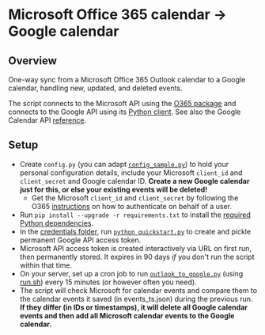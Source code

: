 # Microsoft Office 365 calendar -> Google calendar

## Overview

One-way sync from a Microsoft Office 365 Outlook calendar to a Google calendar, handling new, updated, and deleted events.

The script connects to the Microsoft API using the [O365 package](https://github.com/O365/python-o365#calendar) and connects to the Google API using its [Python client](https://developers.google.com/docs/api/quickstart/python). See also the Google Calendar API [reference](https://developers.google.com/calendar/v3/reference/events).

## Setup

  - Create `config.py` (you can adapt [`config_sample.py`](config_sample.py)) to hold your personal configuration details, include your Microsoft `client_id` and `client_secret` and Google calendar ID. **Create a new Google calendar just for this, or else your existing events will be deleted!**
      - Get the Microsoft `client_id` and `client_secret` by following the O365 [instructions](https://github.com/O365/python-o365#authentication) on how to authenticate on behalf of a user.
  - Run `pip install --upgrade -r requirements.txt` to install the [required Python dependencies](requirements.txt).
  - In the [credentials folder](credentials), run [`python quickstart.py`](credentials/quickstart.py) to create and pickle permanent Google API access token.
  - Microsoft API access token is created interactively via URL on first run, then permanently stored. It expires in 90 days *if* you don't run the script within that time.
  - On your server, set up a cron job to run [`outlook_to_google.py`](outlook_to_google.py) (using [run.sh](run.sh)) every 15 minutes (or however often you need).
  - The script will check Microsoft for calendar events and compare them to the calendar events it saved (in events_ts.json) during the previous run. **If they differ (in IDs or timestamps), it will delete all Google calendar events and then add all Microsoft calendar events to the Google calendar.**
